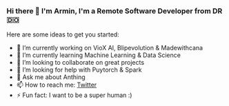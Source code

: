 ### Hi there 👋 I'm Armin, I'm a Remote Software Developer from DR 🇩🇴


Here are some ideas to get you started:

- 🔭 I’m currently working on VioX AI, Blipevolution & Madewithcana
- 🌱 I’m currently learning Machine Learning & Data Science
- 👯 I’m looking to collaborate on great projects
- 🤔 I’m looking for help with Puytorch & Spark
- 💬 Ask me about Anthing 
- 📫 How to reach me: [Twitter](https://twitter.com/niux)
- ⚡ Fun fact: I want to be a super human :)

